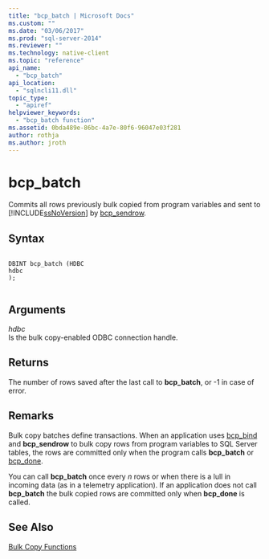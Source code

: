 ```yaml
---
title: "bcp_batch | Microsoft Docs"
ms.custom: ""
ms.date: "03/06/2017"
ms.prod: "sql-server-2014"
ms.reviewer: ""
ms.technology: native-client
ms.topic: "reference"
api_name: 
  - "bcp_batch"
api_location: 
  - "sqlncli11.dll"
topic_type: 
  - "apiref"
helpviewer_keywords: 
  - "bcp_batch function"
ms.assetid: 0bda489e-86bc-4a7e-80f6-96047e03f281
author: rothja
ms.author: jroth
---
```

# bcp_batch
  Commits all rows previously bulk copied from program variables and sent to [!INCLUDE[ssNoVersion](../../includes/ssnoversion-md.md)] by [bcp_sendrow](bcp-sendrow.md).  
  
## Syntax  
  
```  
  
DBINT bcp_batch (HDBC  
hdbc  
);  
  
```  
  
## Arguments  
 *hdbc*  
 Is the bulk copy-enabled ODBC connection handle.  
  
## Returns  
 The number of rows saved after the last call to **bcp_batch**, or -1 in case of error.  
  
## Remarks  
 Bulk copy batches define transactions. When an application uses [bcp_bind](bcp-bind.md) and **bcp_sendrow** to bulk copy rows from program variables to SQL Server tables, the rows are committed only when the program calls **bcp_batch** or [bcp_done](bcp-done.md).  
  
 You can call **bcp_batch** once every *n* rows or when there is a lull in incoming data (as in a telemetry application). If an application does not call **bcp_batch** the bulk copied rows are committed only when **bcp_done** is called.  
  
## See Also  
 [Bulk Copy Functions](sql-server-driver-extensions-bulk-copy-functions.md)  
  
  
